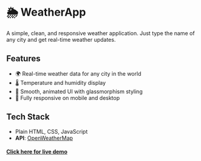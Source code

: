 # 🌦️ WeatherApp

A simple, clean, and responsive weather application. Just type the name of any city 
and get real-time weather updates.

## Features

- 🌍 Real-time weather data for any city in the world  
- 🌡️ Temperature and humidity display   
- 🎨 Smooth, animated UI with glassmorphism styling  
- 📱 Fully responsive on mobile and desktop  

## Tech Stack

- Plain HTML, CSS, JavaScript
- **API**: [OpenWeatherMap](https://openweathermap.org/api)

#### [Click here for live demo]()

